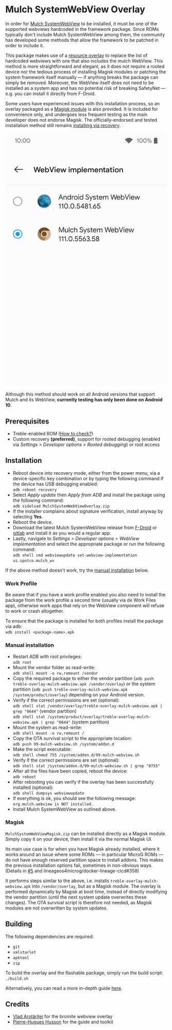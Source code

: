 # Mulch SystemWebView Overlay

In order for [Mulch SystemWebView](https://gitlab.com/divested-mobile/mulch) to be installed, it must be one of the supported webviews hardcoded in the framework package. Since ROMs typically don't include Mulch SystemWebView among them, the community has developed some methods that allow the framework to be patched in order to include it.

This package makes use of a [resource overlay](https://source.android.com/docs/core/architecture/rros) to replace the list of hardcoded webviews with one that also includes the mulch WebView. This method is more straightforward and elegant, as it does not require a rooted device nor the tedious process of installing Magisk modules or patching the system framework itself manually — if anything breaks the package can simply be removed. Moreover, the WebView itself does not need to be installed as a system app and has no potential risk of breaking SafetyNet — e.g. you can install it directly from F-Droid.

Some users have experienced issues with this installation process, so an overlay packaged as a [Magisk module](#magisk) is also provided. It is included for convenience only, and undergoes less frequent testing as the main developer does not endorse Magisk. The officially-endorsed and tested installation method still remains [installing via recovery](#installation).

![The WebView implementation settings with the Mulch SystemWebView Overlay installed](screenshot.png)

Although this method should work on all Android versions that support Mulch and its WebView, **currently testing has only been done on Android 10**.

## Prerequisites

* Treble-enabled ROM ([How to check?](https://github.com/phhusson/treble_experimentations/wiki/Frequently-Asked-Questions-%28FAQ%29#how-can-i-check-if-my-device-is-treble-enabled))
* Custom recovery **(preferred)**, support for rooted debugging (enabled via *Settings > Developer options > Rooted debugging*) or root access

## Installation

* Reboot device into recovery mode, either from the power menu, via a device-specific key combination or by typing the following command if the device has USB debugging enabled:  
`adb reboot recovery`
* Select *Apply update* then *Apply from ADB* and install the package using the following command:  
`adb sideload MulchSystemWebViewOverlay.zip`
* If the installer complains about signature verification, install anyway by selecting **Yes**.
* Reboot the device.
* Download the latest Mulch SystemWebView release from [F-Droid](https://f-droid.org/en/packages/us.spotco.mulch_wv) or [gitlab](https://gitlab.com/divested-mobile/mulch/-/blob/master/prebuilt/arm64/webview.apk) and install it as you would a regular app.
* Lastly, navigate to *Settings > Developer options > WebView implementation* and select the appropriate package or run the following command:  
`adb shell cmd webviewupdate set-webview-implementation us.spotco.mulch_wv`

If the above method doesn't work, try the [manual installation](#manual-installation) below.

### Work Profile

Be aware that if you have a work profile enabled you also need to install the package from the work profile a second time (usually via de Work Files app), otherwise work apps that rely on the WebView component will refuse to work or crash altogether.

To ensure that the package is installed for both profiles install the package via adb:  
`adb install <package-name>.apk`

### Manual installation

* Restart ADB with root privileges:  
`adb root`
* Mount the vendor folder as read-write:  
`adb shell mount -o rw,remount /vendor`
* Copy the required package to either the vendor partition (`adb push treble-overlay-mulch-webview.apk /vendor/overlay`) or the system partition (`adb push treble-overlay-mulch-webview.apk /system/product/overlay`) depending on your Android version.
* Verify if the correct permissions are set (optional):  
`adb shell stat /vendor/overlay/treble-overlay-mulch-webview.apk | grep "0644"` (vendor partition)  
`adb shell stat /system/product/overlay/treble-overlay-mulch-webview.apk | grep "0644"` (system partition)
* Mount the system as read-write:  
`adb shell mount -o rw,remount /`
* Copy the OTA survival script to the appropriate location:  
`adb push 99-mulch-webview.sh /system/addon.d`
* Make the script executable:  
`adb shell chmod 755 /system/addon.d/99-mulch-webview.sh`
* Verify if the correct permissions are set (optional):  
`adb shell stat /system/addon.d/99-mulch-webview.sh | grep "0755"`
* After all the files have been copied, reboot the device:  
`adb reboot`
* After rebooting you can verify if the overlay has been successfully installed (optional):  
`adb shell dumpsys webviewupdate`
* If everything is ok, you should see the following message:  
`org.mulch.webview is NOT installed.`
* Install Mulch SystemWebView as outlined above.

### Magisk

`MulchSystemWebViewMagisk.zip` can be installed directly as a Magisk module. Simply copy it on your device, then install it via the normal Magisk UI.

Its main use case is for when you have Magisk already installed, where it works around an issue where some ROMs — in particular MicroG ROMs — do not have enough reserved partition space to install addons. This makes the previous installation options fail, sometimes in non-obvious ways. (Details in [#5](https://github.com/arovlad/bromite-webview-overlay/issues/5) and lineageos4microg/docker-lineage-cicd#358)

It performs steps similar to the above, i.e. installs `treble-overlay-mulch-webview.apk` into `/vendor/overlay`, but as a Magisk module. The overlay is performed dynamically by Magisk at boot time, instead of directly modifying the vendor partition (until the next system update overwrites these changes). The OTA survival script is therefore not needed, as Magisk modules are not overwritten by system updates.

## Building

The following dependencies are required:

* `git`
* `xmlstarlet`
* `apktool`
* `zip`

To build the overlay and the flashable package, simply run the build script:
`./build.sh`

Alternatively, you can read a more in-depth guide [here](https://github.com/phhusson/treble_experimentations/wiki/How-to-create-an-overlay%3F).

## Credits

* [Vlad Arotăriței](https://github.com/arovlad) for the bromite webview overlay
* [Pierre-Hugues Husson](https://github.com/phhusson) for the guide and toolkit
